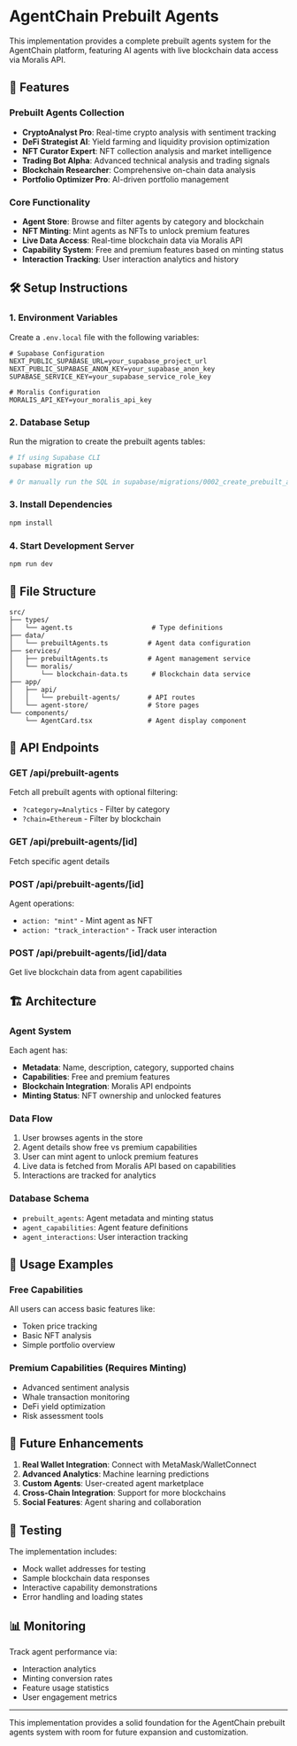 # AgentChain Prebuilt Agents

This implementation provides a complete prebuilt agents system for the AgentChain platform, featuring AI agents with live blockchain data access via Moralis API.

## 🚀 Features

### Prebuilt Agents Collection

- **CryptoAnalyst Pro**: Real-time crypto analysis with sentiment tracking
- **DeFi Strategist AI**: Yield farming and liquidity provision optimization
- **NFT Curator Expert**: NFT collection analysis and market intelligence
- **Trading Bot Alpha**: Advanced technical analysis and trading signals
- **Blockchain Researcher**: Comprehensive on-chain data analysis
- **Portfolio Optimizer Pro**: AI-driven portfolio management

### Core Functionality

- **Agent Store**: Browse and filter agents by category and blockchain
- **NFT Minting**: Mint agents as NFTs to unlock premium features
- **Live Data Access**: Real-time blockchain data via Moralis API
- **Capability System**: Free and premium features based on minting status
- **Interaction Tracking**: User interaction analytics and history

## 🛠️ Setup Instructions

### 1. Environment Variables

Create a `.env.local` file with the following variables:

```env
# Supabase Configuration
NEXT_PUBLIC_SUPABASE_URL=your_supabase_project_url
NEXT_PUBLIC_SUPABASE_ANON_KEY=your_supabase_anon_key
SUPABASE_SERVICE_KEY=your_supabase_service_role_key

# Moralis Configuration
MORALIS_API_KEY=your_moralis_api_key
```

### 2. Database Setup

Run the migration to create the prebuilt agents tables:

```bash
# If using Supabase CLI
supabase migration up

# Or manually run the SQL in supabase/migrations/0002_create_prebuilt_agents_tables.sql
```

### 3. Install Dependencies

```bash
npm install
```

### 4. Start Development Server

```bash
npm run dev
```

## 📁 File Structure

```
src/
├── types/
│   └── agent.ts                    # Type definitions
├── data/
│   └── prebuiltAgents.ts          # Agent data configuration
├── services/
│   ├── prebuiltAgents.ts          # Agent management service
│   └── moralis/
│       └── blockchain-data.ts      # Blockchain data service
├── app/
│   ├── api/
│   │   └── prebuilt-agents/       # API routes
│   └── agent-store/               # Store pages
└── components/
    └── AgentCard.tsx              # Agent display component
```

## 🔧 API Endpoints

### GET /api/prebuilt-agents

Fetch all prebuilt agents with optional filtering:

- `?category=Analytics` - Filter by category
- `?chain=Ethereum` - Filter by blockchain

### GET /api/prebuilt-agents/[id]

Fetch specific agent details

### POST /api/prebuilt-agents/[id]

Agent operations:

- `action: "mint"` - Mint agent as NFT
- `action: "track_interaction"` - Track user interaction

### POST /api/prebuilt-agents/[id]/data

Get live blockchain data from agent capabilities

## 🏗️ Architecture

### Agent System

Each agent has:

- **Metadata**: Name, description, category, supported chains
- **Capabilities**: Free and premium features
- **Blockchain Integration**: Moralis API endpoints
- **Minting Status**: NFT ownership and unlocked features

### Data Flow

1. User browses agents in the store
2. Agent details show free vs premium capabilities
3. User can mint agent to unlock premium features
4. Live data is fetched from Moralis API based on capabilities
5. Interactions are tracked for analytics

### Database Schema

- `prebuilt_agents`: Agent metadata and minting status
- `agent_capabilities`: Agent feature definitions
- `agent_interactions`: User interaction tracking

## 🎯 Usage Examples

### Free Capabilities

All users can access basic features like:

- Token price tracking
- Basic NFT analysis
- Simple portfolio overview

### Premium Capabilities (Requires Minting)

- Advanced sentiment analysis
- Whale transaction monitoring
- DeFi yield optimization
- Risk assessment tools

## 🔮 Future Enhancements

1. **Real Wallet Integration**: Connect with MetaMask/WalletConnect
2. **Advanced Analytics**: Machine learning predictions
3. **Custom Agents**: User-created agent marketplace
4. **Cross-Chain Integration**: Support for more blockchains
5. **Social Features**: Agent sharing and collaboration

## 🧪 Testing

The implementation includes:

- Mock wallet addresses for testing
- Sample blockchain data responses
- Interactive capability demonstrations
- Error handling and loading states

## 📊 Monitoring

Track agent performance via:

- Interaction analytics
- Minting conversion rates
- Feature usage statistics
- User engagement metrics

---

This implementation provides a solid foundation for the AgentChain prebuilt agents system with room for future expansion and customization.
